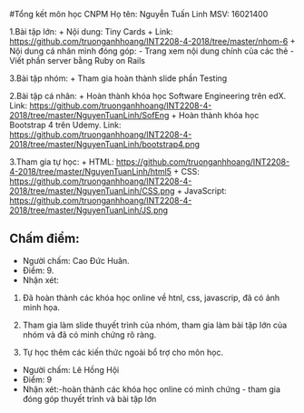 ﻿#Tổng kết môn học CNPM Họ tên: Nguyễn Tuấn Linh MSV: 16021400

1.Bài tập lớn: 
    + Nội dung: Tiny Cards 
    + Link: https://github.com/truonganhhoang/INT2208-4-2018/tree/master/nhom-6
    + Nội dung cá nhân mình đóng góp:
	- Trang xem nội dung chính của các thẻ
	- Viết phần server bằng Ruby on Rails

3.Bài tập nhóm: + Tham gia hoàn thành slide phần Testing

2.Bài tập cá nhân: 
    + Hoàn thành khóa học Software Engineering trên edX. Link: https://github.com/truonganhhoang/INT2208-4-2018/tree/master/NguyenTuanLinh/SofEng
    + Hoàn thành khóa học Bootstrap 4 trên Udemy. Link: https://github.com/truonganhhoang/INT2208-4-2018/tree/master/NguyenTuanLinh/bootstrap4.png

3.Tham gia tự học: 
    + HTML: https://github.com/truonganhhoang/INT2208-4-2018/tree/master/NguyenTuanLinh/html5 
    + CSS: https://github.com/truonganhhoang/INT2208-4-2018/tree/master/NguyenTuanLinh/CSS.png 
    + JavaScript: https://github.com/truonganhhoang/INT2208-4-2018/tree/master/NguyenTuanLinh/JS.png 
## Chấm điểm:
- Người chấm: Cao Đức Huân.
- Điểm: 9.
- Nhận xét:

 1) Đã hoàn thành các khóa học online về htnl, css, javascrip, đã có ảnh minh họa.

 2) Tham gia làm slide thuyết trình của nhóm, tham gia làm bài tập lớn của nhóm và đã có minh chứng rõ ràng.
 
 3) Tự học thêm các kiến thức ngoài bổ trợ cho môn học.
- Người chấm: Lê Hồng Hội
- Điểm: 9
- Nhận xét:-hoàn thành các khóa học online có mình chứng
		- tham gia đóng góp thuyết trình và bài tập lớn
